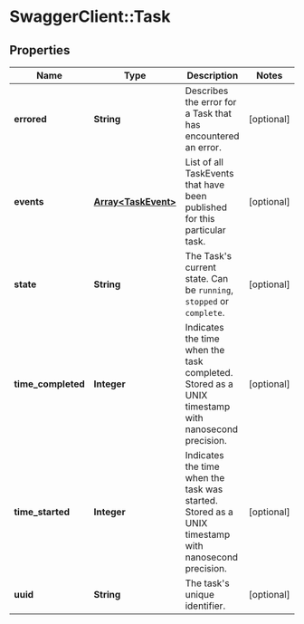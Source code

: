 # SwaggerClient::Task

## Properties
Name | Type | Description | Notes
------------ | ------------- | ------------- | -------------
**errored** | **String** | Describes the error for a Task that has encountered an error. | [optional] 
**events** | [**Array&lt;TaskEvent&gt;**](TaskEvent.md) | List of all TaskEvents that have been published for this particular task. | [optional] 
**state** | **String** | The Task&#39;s current state. Can be `running`, `stopped` or `complete`. | [optional] 
**time_completed** | **Integer** | Indicates the time when the task completed. Stored as a UNIX timestamp with nanosecond precision. | [optional] 
**time_started** | **Integer** | Indicates the time when the task was started. Stored as a UNIX timestamp with nanosecond precision. | [optional] 
**uuid** | **String** | The task&#39;s unique identifier. | [optional] 


